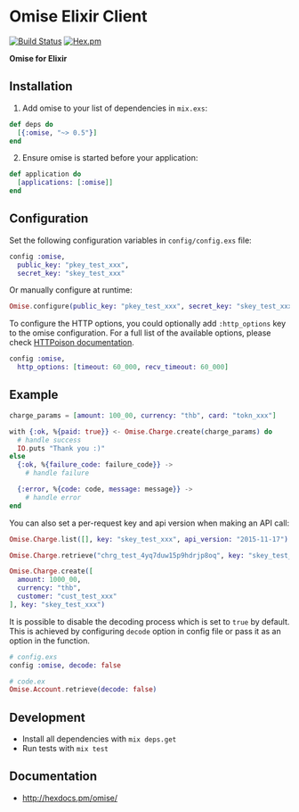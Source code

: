 # Omise Elixir Client
[![Build Status](https://travis-ci.org/omise/omise-elixir.svg)](https://travis-ci.org/omise/omise-elixir)
[![Hex.pm](https://img.shields.io/hexpm/v/omise.svg?style=flat-square)](https://hex.pm/packages/omise)

**Omise for Elixir**

## Installation

  1. Add omise to your list of dependencies in `mix.exs`:

  ```elixir
  def deps do
    [{:omise, "~> 0.5"}]
  end
  ```

  2. Ensure omise is started before your application:

  ```elixir
  def application do
    [applications: [:omise]]
  end
  ```

## Configuration

Set the following configuration variables in `config/config.exs` file:

```elixir
config :omise,
  public_key: "pkey_test_xxx",
  secret_key: "skey_test_xxx"
```

Or manually configure at runtime:

```elixir
Omise.configure(public_key: "pkey_test_xxx", secret_key: "skey_test_xxx")
```

To configure the HTTP options, you could optionally add `:http_options` key to the omise configuration. For a full list of the available options, please check [HTTPoison documentation](https://github.com/edgurgel/httpoison).

```elixir
config :omise,
  http_options: [timeout: 60_000, recv_timeout: 60_000]
```

## Example

```elixir
charge_params = [amount: 100_00, currency: "thb", card: "tokn_xxx"]

with {:ok, %{paid: true}} <- Omise.Charge.create(charge_params) do
  # handle success
  IO.puts "Thank you :)"
else
  {:ok, %{failure_code: failure_code}} ->
    # handle failure

  {:error, %{code: code, message: message}} ->
    # handle error
end
```

You can also set a per-request key and api version when making an API call:

```elixir
Omise.Charge.list([], key: "skey_test_xxx", api_version: "2015-11-17")

Omise.Charge.retrieve("chrg_test_4yq7duw15p9hdrjp8oq", key: "skey_test_xxx")

Omise.Charge.create([
  amount: 1000_00,
  currency: "thb",
  customer: "cust_test_xxx"
], key: "skey_test_xxx")
```

It is possible to disable the decoding process which is set to `true` by default. This is achieved by configuring `decode` option in config file or pass it as an option in the function.

```elixir
# config.exs
config :omise, decode: false

# code.ex
Omise.Account.retrieve(decode: false)

```

## Development

- Install all dependencies with `mix deps.get`
- Run tests with `mix test`

## Documentation

 * http://hexdocs.pm/omise/
